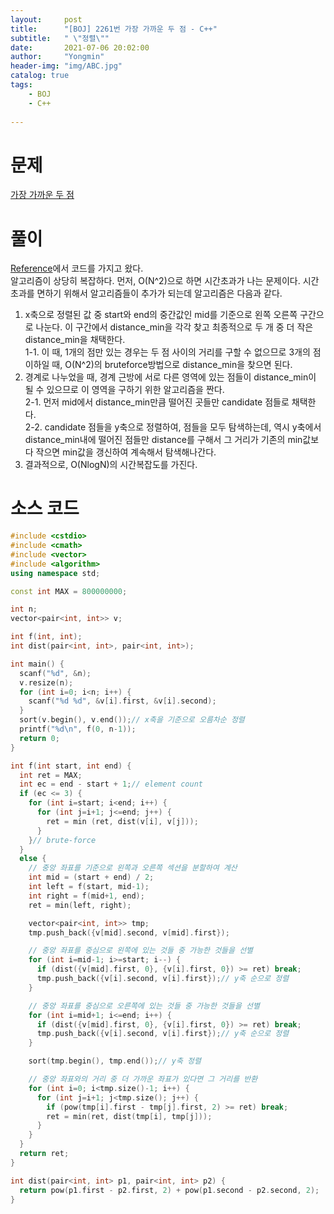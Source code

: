 ```yaml
---
layout:     post
title:      "[BOJ] 2261번 가장 가까운 두 점 - C++"
subtitle:   " \"정렬\""
date:       2021-07-06 20:02:00
author:     "Yongmin"
header-img: "img/ABC.jpg"
catalog: true
tags:
    - BOJ
    - C++
  
---
```


# 문제
[가장 가까운 두 점](https://www.acmicpc.net/problem/2261) 


# 풀이
[Reference](https://dhpark-blog.tistory.com/entry/BOJ-2261-%EA%B0%80%EC%9E%A5-%EA%B0%80%EA%B9%8C%EC%9A%B4-%EB%91%90-%EC%A0%90)에서 코드를 가지고 왔다.  
알고리즘이 상당히 복잡하다. 먼저, O(N^2)으로 하면 시간초과가 나는 문제이다. 시간초과를 면하기 위해서 알고리즘들이 추가가 되는데 알고리즘은 다음과 같다.  
1. x축으로 정렬된 값 중 start와 end의 중간값인 mid를 기준으로 왼쪽 오른쪽 구간으로 나눈다. 이 구간에서 distance_min을 각각 찾고 최종적으로 두 개 중 더 작은 distance_min을 채택한다.  
1-1. 이 때, 1개의 점만 있는 경우는 두 점 사이의 거리를 구할 수 없으므로 3개의 점이하일 때, O(N^2)의 bruteforce방법으로 distance_min을 찾으면 된다.  
2. 경계로 나누었을 때, 경계 근방에 서로 다른 영역에 있는 점들이 distance_min이 될 수 있으므로 이 영역을 구하기 위한 알고리즘을 짠다.  
2-1. 먼저 mid에서 distance_min만큼 떨어진 곳들만 candidate 점들로 채택한다.  
2-2. candidate 점들을 y축으로 정렬하여, 점들을 모두 탐색하는데, 역시 y축에서 distance_min내에 떨어진 점들만 distance를 구해서 그 거리가 기존의 min값보다 작으면 min값을 갱신하여 계속해서 탐색해나간다.  
3. 결과적으로, O(NlogN)의 시간복잡도를 가진다.  

# 소스 코드
``` c++
#include <cstdio>
#include <cmath>
#include <vector>
#include <algorithm>
using namespace std;

const int MAX = 800000000;

int n;
vector<pair<int, int>> v;

int f(int, int);
int dist(pair<int, int>, pair<int, int>);

int main() {
  scanf("%d", &n);
  v.resize(n);
  for (int i=0; i<n; i++) {
    scanf("%d %d", &v[i].first, &v[i].second);
  }
  sort(v.begin(), v.end());// x축을 기준으로 오름차순 정렬
  printf("%d\n", f(0, n-1));
  return 0;
}

int f(int start, int end) {
  int ret = MAX;
  int ec = end - start + 1;// element count
  if (ec <= 3) {
    for (int i=start; i<end; i++) {
      for (int j=i+1; j<=end; j++) {
        ret = min (ret, dist(v[i], v[j]));
      }
    }// brute-force
  }
  else {
    // 중앙 좌표를 기준으로 왼쪽과 오른쪽 섹션을 분할하여 계산
    int mid = (start + end) / 2;
    int left = f(start, mid-1);
    int right = f(mid+1, end);
    ret = min(left, right);

    vector<pair<int, int>> tmp;
    tmp.push_back({v[mid].second, v[mid].first});

    // 중앙 좌표를 중심으로 왼쪽에 있는 것들 중 가능한 것들을 선별
    for (int i=mid-1; i>=start; i--) {
      if (dist({v[mid].first, 0}, {v[i].first, 0}) >= ret) break;
      tmp.push_back({v[i].second, v[i].first});// y축 순으로 정렬
    }

    // 중앙 좌표를 중심으로 오른쪽에 있는 것들 중 가능한 것들을 선별
    for (int i=mid+1; i<=end; i++) {
      if (dist({v[mid].first, 0}, {v[i].first, 0}) >= ret) break;
      tmp.push_back({v[i].second, v[i].first});// y축 순으로 정렬
    }

    sort(tmp.begin(), tmp.end());// y축 정렬

    // 중앙 좌표와의 거리 중 더 가까운 좌표가 있다면 그 거리를 반환
    for (int i=0; i<tmp.size()-1; i++) {
      for (int j=i+1; j<tmp.size(); j++) {
        if (pow(tmp[i].first - tmp[j].first, 2) >= ret) break;
        ret = min(ret, dist(tmp[i], tmp[j]));
      }
    }
  }
  return ret;
}

int dist(pair<int, int> p1, pair<int, int> p2) {
  return pow(p1.first - p2.first, 2) + pow(p1.second - p2.second, 2);
}

```



